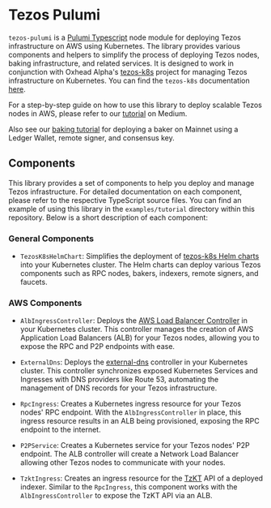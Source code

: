 # Tezos Pulumi

`tezos-pulumi` is a [Pulumi Typescript](https://www.pulumi.com/docs/intro/languages/javascript/) node module for deploying Tezos infrastructure on AWS using Kubernetes. The library provides various components and helpers to simplify the process of deploying Tezos nodes, baking infrastructure, and related services. It is designed to work in conjunction with Oxhead Alpha's [tezos-k8s](https://github.com/oxheadalpha/tezos-k8s) project for managing Tezos infrastructure on Kubernetes. You can find the `tezos-k8s` documentation [here](https://tezos-k8s.xyz/).

For a step-by-step guide on how to use this library to deploy scalable Tezos nodes in AWS, please refer to our [tutorial](https://medium.com/the-aleph/deploy-scalable-tezos-nodes-in-the-cloud-bbe4f4f4ddcc) on Medium.

Also see our [baking tutorial](https://medium.com/the-aleph/deploy-tezos-baker-in-the-cloud-using-ledger-wallet-remote-signer-and-consensus-key-9ab3ce4d14cc) for deploying a baker on Mainnet using a Ledger Wallet, remote signer, and consensus key.

## Components

This library provides a set of components to help you deploy and manage Tezos infrastructure. For detailed documentation on each component, please refer to the respective TypeScript source files. You can find an example of using this library in the `examples/tutorial` directory within this repository. Below is a short description of each component:

### General Components

- `TezosK8sHelmChart`:
  Simplifies the deployment of [tezos-k8s Helm charts](https://github.com/oxheadalpha/tezos-k8s/tree/master/charts) into your Kubernetes cluster. The Helm charts can deploy various Tezos components such as RPC nodes, bakers, indexers, remote signers, and faucets.

### AWS Components

- `AlbIngressController`:
  Deploys the [AWS Load Balancer Controller](https://docs.aws.amazon.com/eks/latest/userguide/aws-load-balancer-controller.html) in your Kubernetes cluster. This controller manages the creation of AWS Application Load Balancers (ALB) for your Tezos nodes, allowing you to expose the RPC and P2P endpoints with ease.

- `ExternalDns`:
  Deploys the [external-dns](https://github.com/kubernetes-sigs/external-dns) controller in your Kubernetes cluster. This controller synchronizes exposed Kubernetes Services and Ingresses with DNS providers like Route 53, automating the management of DNS records for your Tezos infrastructure.

- `RpcIngress`:
  Creates a Kubernetes ingress resource for your Tezos nodes' RPC endpoint. With the `AlbIngressController` in place, this ingress resource results in an ALB being provisioned, exposing the RPC endpoint to the internet.

- `P2PService`:
  Creates a Kubernetes service for your Tezos nodes' P2P endpoint. The ALB controller will create a Network Load Balancer allowing other Tezos nodes to communicate with your nodes.

- `TzktIngress`:
  Creates an ingress resource for the [TzKT](https://github.com/baking-bad/tzkt) API of a deployed indexer. Similar to the `RpcIngress`, this component works with the `AlbIngressController` to expose the TzKT API via an ALB.
